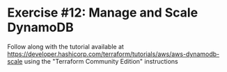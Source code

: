 # Exercise #12: Manage and Scale DynamoDB

Follow along with the tutorial available at https://developer.hashicorp.com/terraform/tutorials/aws/aws-dynamodb-scale using the "Terraform Community Edition" instructions